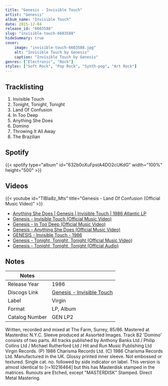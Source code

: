```yaml
---
title: "Genesis - Invisible Touch"
artist: "Genesis"
album_name: "Invisible Touch"
date: 2015-12-04
release_id: "6603588"
slug: "invisible-touch-6603588"
hideSummary: true
cover:
    image: "invisible-touch-6603588.jpg"
    alt: "Invisible Touch by Genesis"
    caption: "Invisible Touch by Genesis"
genres: ["Electronic", "Rock"]
styles: ["Soft Rock", "Pop Rock", "Synth-pop", "Art Rock"]
---
```

## Tracklisting
1. Invisible Touch
2. Tonight, Tonight, Tonight
3. Land Of Confusion
4. In Too Deep
5. Anything She Does
6. Domino
7. Throwing It All Away
8. The Brazilian
## Spotify
{{< spotify type="album" id="632b0oXuFpstA4DO2cUKdG" width="100%" height="500" >}}

## Videos
{{< youtube id="TlBIa8z_Mts" title="Genesis - Land Of Confusion (Official Music Video)" >}}
- [Anything She Does | Genesis | Invisible Touch | 1986 Atlantic LP](https://www.youtube.com/watch?v=F9BhAaXidOY)
- [Genesis - Invisible Touch (Official Music Video)](https://www.youtube.com/watch?v=epOBenUjIHw)
- [Genesis - In Too Deep (Official Music Video)](https://www.youtube.com/watch?v=Z6f2vyeO8Hs)
- [Genesis - Anything She Does (Official Music Video)](https://www.youtube.com/watch?v=5SZXJrZcxLM)
- [GENESIS - Invisible Touch - 1986](https://www.youtube.com/watch?v=NNE-CEnXVww)
- [Genesis - Tonight, Tonight, Tonight (Official Music Video)](https://www.youtube.com/watch?v=gvsaWu_dBqE)
- [Genesis -  Tonight, Tonight, Tonight (Official Audio)](https://www.youtube.com/watch?v=bvsz_9pp3no)

## Notes
| Notes          |             |
| ---------------| ----------- |
| Release Year   | 1986 |
| Discogs Link   | [Genesis - Invisible Touch](https://www.discogs.com/release/6603588-Genesis-Invisible-Touch) |
| Label          | Virgin |
| Format         | LP, Album |
| Catalog Number | GEN LP2 |

Written, recorded and mixed at The Farm, Surrey, 85/86. Mastered at Masterdisc N.Y.C. Sleeve produced at Assorted Images. Track B2 'Domino' consists of two parts.  All tracks published by Anthony Banks Ltd / Philip Collins Ltd / Michael Rutherford Ltd / Hit and Run Music Publishing Ltd Virgin Records. (P) 1986 Charisma Records Ltd. (C) 1986 Charisma Records Ltd.  Manufactured in the UK. Glossy printed inner sleeve. Not embossed or textured. Single cat. no. followed by side indicator on label.  This version is almost identical to [r=10216464] but this has Masterdisk stamped in the matrices.  Runouts are Etched, except "MASTERDISK" Stamped.  Direct Metal Mastering.
